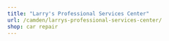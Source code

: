 ```yaml
---
title: "Larry's Professional Services Center"
url: /camden/larrys-professional-services-center/
shop: car repair
---
```

